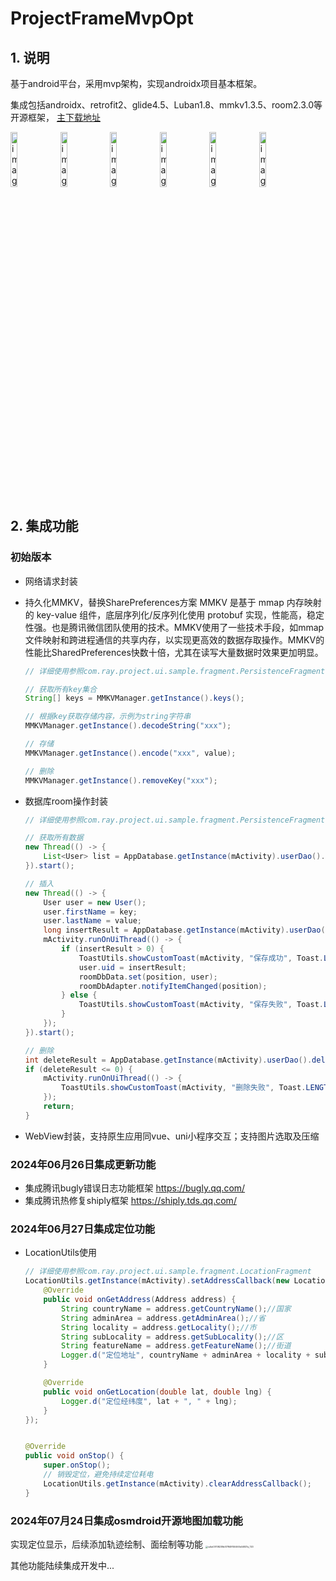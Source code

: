 # ProjectFrameMvpOpt



## 1. 说明

基于android平台，采用mvp架构，实现androidx项目基本框架。

集成包括androidx、retrofit2、glide4.5、Luban1.8、mmkv1.3.5、room2.3.0等开源框架，
[主下载地址](https://common.shiply-cdn.qq.com/gray/c6097cfbf6/prod/1719479273/app1.0.4_4_ray_2024-06-27.apk)

<div>
    <img src="https://gitee.com/KingsRay/gitee-image-host/raw/master/image/image-20240625171135839.png" alt="image-20240625171135839" width="15%" height="15%" />
    <img src="https://gitee.com/KingsRay/gitee-image-host/raw/master/image/image-20240627153650231.png" alt="image-20240625171606099" width="15%" height="15%" />
    <img src="https://gitee.com/KingsRay/gitee-image-host/raw/master/image/image-20240625171457865.png" alt="image-20240625171457865" width="15%" height="15%" />
	<img src="https://gitee.com/KingsRay/gitee-image-host/raw/master/image/image-20240625171227927.png" alt="image-20240625171227927" width="15%" height="15%" />
    <img src="https://gitee.com/KingsRay/gitee-image-host/raw/master/image/image-20240625171418584.png" alt="image-20240625171418584" width="15%" height="15%" />
    <img src="https://gitee.com/KingsRay/gitee-image-host/raw/master/image/image-20240625171606099.png" alt="image-20240625171606099" width="15%" height="15%" />
</div>






## 2. 集成功能



### 初始版本

-   网络请求封装

-   持久化MMKV，替换SharePreferences方案
    MMKV 是基于 mmap 内存映射的 key-value 组件，底层序列化/反序列化使用 protobuf 实现，性能高，稳定性强。也是腾讯微信团队使用的技术。MMKV使用了一些技术手段，如mmap文件映射和跨进程通信的共享内存，以实现更高效的数据存取操作。MMKV的性能比SharedPreferences快数十倍，尤其在读写大量数据时效果更加明显。
    
    ```java
    // 详细使用参照com.ray.project.ui.sample.fragment.PersistenceFragment
    
    // 获取所有key集合
    String[] keys = MMKVManager.getInstance().keys();
    
    // 根据key获取存储内容，示例为string字符串
    MMKVManager.getInstance().decodeString("xxx");
    
    // 存储
    MMKVManager.getInstance().encode("xxx", value);
    
    // 删除
    MMKVManager.getInstance().removeKey("xxx");
    ```
    
    
    
-   数据库room操作封装

    ```java
    // 详细使用参照com.ray.project.ui.sample.fragment.PersistenceFragment，已设置不可在主线程使用
    
    // 获取所有数据
    new Thread(() -> {
        List<User> list = AppDatabase.getInstance(mActivity).userDao().getAll();
    }).start();
    
    // 插入
    new Thread(() -> {
    	User user = new User();
        user.firstName = key;
        user.lastName = value;
        long insertResult = AppDatabase.getInstance(mActivity).userDao().insertUser(user);
        mActivity.runOnUiThread(() -> {
            if (insertResult > 0) {
            	ToastUtils.showCustomToast(mActivity, "保存成功", Toast.LENGTH_SHORT);
                user.uid = insertResult;
                roomDbData.set(position, user);
                roomDbAdapter.notifyItemChanged(position);
            } else {
                ToastUtils.showCustomToast(mActivity, "保存失败", Toast.LENGTH_SHORT);
            }
        });
    }).start();
    
    // 删除
    int deleteResult = AppDatabase.getInstance(mActivity).userDao().delete(itemData);
    if (deleteResult <= 0) {
        mActivity.runOnUiThread(() -> {
            ToastUtils.showCustomToast(mActivity, "删除失败", Toast.LENGTH_SHORT);
        });
        return;
    }
    ```

    

-   WebView封装，支持原生应用同vue、uni小程序交互；支持图片选取及压缩



### 2024年06月26日集成更新功能

-   集成腾讯bugly错误日志功能框架
    https://bugly.qq.com/
-   集成腾讯热修复shiply框架
    https://shiply.tds.qq.com/



### 2024年06月27日集成定位功能

-   LocationUtils使用

    ```java
    // 详细使用参照com.ray.project.ui.sample.fragment.LocationFragment
    LocationUtils.getInstance(mActivity).setAddressCallback(new LocationUtils.AddressCallback() {
        @Override
        public void onGetAddress(Address address) {
            String countryName = address.getCountryName();//国家
            String adminArea = address.getAdminArea();//省
            String locality = address.getLocality();//市
            String subLocality = address.getSubLocality();//区
            String featureName = address.getFeatureName();//街道
            Logger.d("定位地址", countryName + adminArea + locality + subLocality + featureName);
        }
    
        @Override
        public void onGetLocation(double lat, double lng) {
            Logger.d("定位经纬度", lat + ", " + lng);
        }
    });
    
    
    @Override
    public void onStop() {
        super.onStop();
        // 销毁定位，避免持续定位耗电
        LocationUtils.getInstance(mActivity).clearAddressCallback();
    }
    ```



### 2024年07月24日集成osmdroid开源地图加载功能

实现定位显示，后续添加轨迹绘制、面绘制等功能
<img src="https://gitee.com/KingsRay/gitee-image-host/raw/master/image/ca1a03708239b517849150467a54837a_720.jpg" alt="ca1a03708239b517849150467a54837a_720" style="zoom: 25%;" />



其他功能陆续集成开发中...

